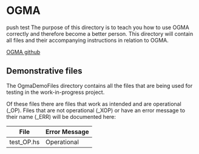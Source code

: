 # OGMA
push test
The purpose of this directory is to teach you how to use OGMA correctly and therefore become a better person.
This directory will contain all files and their accompanying instructions in relation to OGMA.

[OGMA github](https://github.com/nasa/ogma)

## Demonstrative files

The OgmaDemoFiles directory contains all the files that are being used for testing in the work-in-progress project.

Of these files there are files that work as intended and are operational (_OP).
Files that are not operational (_XOP) or have an error message to their name (_ERR) will be documented here:

| File | Error Message |
| ----------- | ----------- |
| test_OP.hs  | Operational |
